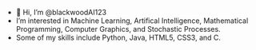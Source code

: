 - 👋 Hi, I’m @blackwoodAI123
- I’m interested in Machine Learning, Artifical Intelligence, Mathematical Programming, Computer Graphics, and Stochastic Processes.
- Some of my skills include Python, Java, HTML5, CSS3, and C.


<!---
blackwoodAI123/blackwoodAI123 is a ✨ special ✨ repository because its `README.md` (this file) appears on your GitHub profile.
You can click the Preview link to take a look at your changes.
--->
